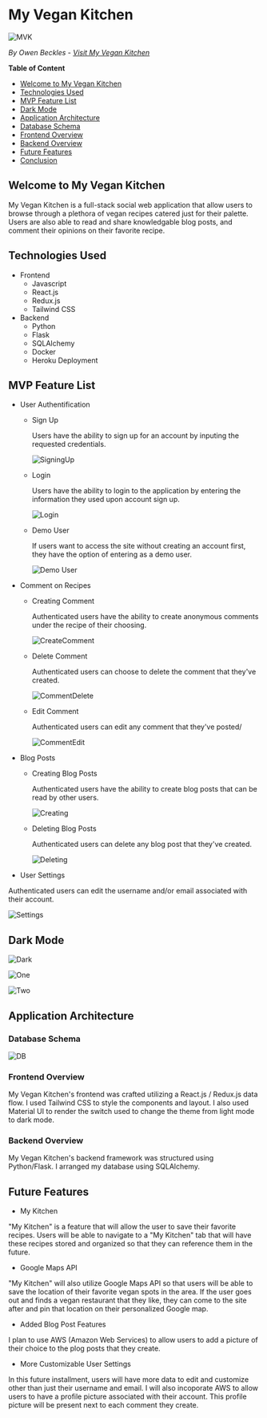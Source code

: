 # My Vegan Kitchen
![MVK](/images/MVKHomepage.png)

*By Owen Beckles - [Visit My Vegan Kitchen](https://myvegankitchen.herokuapp.com/)*

**Table of Content**
* [Welcome to My Vegan Kitchen](#welcome-to-my-vegan-kitchen)
* [Technologies Used](#technologies-used)
* [MVP Feature List](#mvp-feature-list)
* [Dark Mode](#dark-mode)
* [Application Architecture](#application-architecture)
* [Database Schema](#database-schema)
* [Frontend Overview](#frontend-overview)
* [Backend Overview](#backend-overview)
* [Future Features](#future-features)
* [Conclusion](#conclusion)

## Welcome to My Vegan Kitchen
My Vegan Kitchen is a full-stack social web application that allow users to browse through a plethora of vegan recipes catered just for their palette. Users are also able to read and share knowledgable blog posts, and comment their opinions on their favorite recipe.

## Technologies Used
* Frontend
    * Javascript
    * React.js
    * Redux.js
    * Tailwind CSS
* Backend
    * Python
    * Flask
    * SQLAlchemy
    * Docker
    * Heroku Deployment

## MVP Feature List
* User Authentification
    * Sign Up
        
        Users have the ability to sign up for an account by inputing the requested credentials.
        
        ![SigningUp](/images/MVKSigningUp.gif)
    * Login
         
         Users have the ability to login to the application by entering the information they used upon account sign up.
         
        ![Login](/images/MVKLoggingIn.gif)
    * Demo User

         If users want to access the site without creating an account first, they have the option of entering as a demo user.
         
        ![Demo User](/images/MVKDemoExample.gif)
* Comment on Recipes
    * Creating Comment
      
      Authenticated users have the ability to create anonymous comments under the recipe of their choosing.
      
      ![CreateComment](/images/MVKComments.gif)
    * Delete Comment

        Authenticated users can choose to delete the comment that they've created.
         
        ![CommentDelete](/images/MVKDeleting.gif)
    * Edit Comment

        Authenticated users can edit any comment that they've posted/

        ![CommentEdit](/images/MVKEditComment.gif)
* Blog Posts
    * Creating Blog Posts

         Authenticated users have the ability to create blog posts that can be read by other users.
         
         ![Creating](/images/MVKCreating.gif)
    * Deleting Blog Posts

         Authenticated users can delete any blog post that they've created.

         ![Deleting](/images/MVKDeleting.gif)
* User Settings

Authenticated users can edit the username and/or email associated with their account.

![Settings](/images/MVKSettings.gif)

## Dark Mode

   ![Dark](/images/DarkMode.png)

   ![One](/images/MVKDM1.gif)
   
   ![Two](/images/MVKDM2.gif)

## Application Architecture

### Database Schema
   
   ![DB](/images/MVKDatabaseSchema.png)

### Frontend Overview

My Vegan Kitchen's frontend was crafted utilizing a React.js / Redux.js data flow. I used Tailwind CSS to style the components and layout. I also used Material UI to render the switch used to change the theme from light mode to dark mode.

### Backend Overview

My Vegan Kitchen's backend framework was structured using Python/Flask. I arranged my database using SQLAlchemy.

## Future Features
* My Kitchen

"My Kitchen" is a feature that will allow the user to save their favorite recipes. Users will be able to navigate to a "My Kitchen" tab that will have these recipes stored and organized so that they can reference them in the future.
   
   * Google Maps API
    
"My Kitchen" will also utilize Google Maps API so that users will be able to save the location of their favorite vegan spots in the area. If the user goes out        and finds a vegan restaurant that they like, they can come to the site after and pin that location on their personalized Google map.

* Added Blog Post Features

I plan to use AWS (Amazon Web Services) to allow users to add a picture of their choice to the plog posts that they create. 

* More Customizable User Settings

In this future installment, users will have more data to edit and customize other than just their username and email. I will also incoporate AWS to allow users to have a profile picture associated with their account. This profile picture will be present next to each comment they create.
